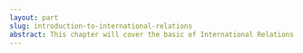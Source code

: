 ```yaml
---
layout: part
slug: introduction-to-international-relations
abstract: This chapter will cover the basic of International Relations study that will be important for later course
---
```


